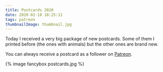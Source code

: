 ```yaml
---
title: Postcards 2020
date: 2020-02-18 18:25:11
tags: patreon
thumbnailImage: thumbnail.jpg
---
```


Today I received a very big package of new postcards. Some of them I printed before (the ones with animals) but the other ones are brand new.
<!-- more -->
You can always receive a postcard as a follower on [Patreon](https://www.patreon.com/sacret).

{% image fancybox postcards.jpg %}